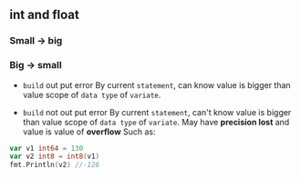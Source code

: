 ##  int and float
###   Small   ->   big

###   Big   ->   small
* `build` out put error
By current `statement`, can know value is bigger than value scope of `data type` of `variate`.

* `build` not out put error
By current `statement`, can't know value is bigger than value scope of `data type` of `variate`.
May have **precision lost** and value is value of **overflow**
Such as: 
```go
var v1 int64 = 130
var v2 int8 = int8(v1)
fmt.Println(v2)	//-126
```
